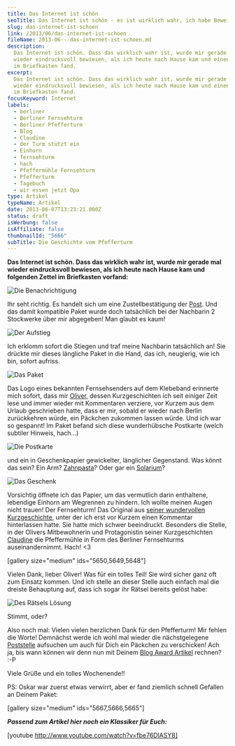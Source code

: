 ```yaml
---
title: Das Internet ist schön
seoTitle: Das Internet ist schön - es ist wirklich wahr, ich habe Beweise!
slug: das-internet-ist-schoen
link: /2013/06/das-internet-ist-schoen
fileName: 2013-06---das-internet-ist-schoen.md
description:
  Das Internet ist schön. Dass das wirklich wahr ist, wurde mir gerade mal
  wieder eindrucksvoll bewiesen, als ich heute nach Hause kam und einen Zettel
  im Briefkasten fand.
excerpt:
  Das Internet ist schön. Dass das wirklich wahr ist, wurde mir gerade mal
  wieder eindrucksvoll bewiesen, als ich heute nach Hause kam und einen Zettel
  im Briefkasten fand.
focusKeyword: Internet
labels:
  - berliner
  - Berliner Fernsehturm
  - Berliner Pfefferturm
  - Blog
  - Claudine
  - der Turm stützt ein
  - Einhorn
  - fernsehturm
  - hach
  - Pfeffermühle Fernsehturm
  - Pfefferturm
  - Tagebuch
  - wir essen jetzt Opa
type: Artikel
typeName: Artikel
date: 2013-06-07T13:23:21.000Z
status: draft
isWerbung: false
isAffiliate: false
thumbnailId: "5666"
subTitle: Die Geschichte vom Pfefferturm
---
```


<strong>Das Internet ist schön. Dass das wirklich wahr ist, wurde mir gerade mal
wieder eindrucksvoll bewiesen, als ich heute nach Hause kam und folgenden Zettel
im Briefkasten vorfand:</strong>

![Die Benachrichtigung](http://cardamonchai.files.wordpress.com/2013/06/benachrichtigung-e1370609127124.jpg?w=300 "Die Benachrichtigung")

Ihr seht richtig. Es handelt sich um eine Zustellbestätigung der
<a title="Post" href="//2013/06/04/neues-aus-der-servicewuste-die-post-hat-sich-schon-langst-abgeschafft/" target="_blank" rel="noopener">Post</a>.
Und das damit kompatible Paket wurde doch tatsächlich bei der Nachbarin 2
Stockwerke über mir abgegeben! Man glaubt es kaum!

![Der Aufstieg](http://cardamonchai.files.wordpress.com/2013/06/stiegen.jpg?w=224 "Der Aufstieg")

Ich erklomm sofort die Stiegen und traf meine Nachbarin tatsächlich an! Sie
drückte mir dieses längliche Paket in die Hand, das ich, neugierig, wie ich bin,
sofort aufriss.

![Das Paket](http://cardamonchai.files.wordpress.com/2013/06/paket-e1370611566585.jpg?w=300 "Das Paket")

Das Logo eines bekannten Fernsehsenders auf dem Klebeband erinnerte mich sofort,
dass mir
<a title="Oliver" href="http://wirre-welt-berlin.com" target="_blank" rel="noopener">Oliver</a>,
dessen Kurzgeschichten ich seit einiger Zeit lese und immer wieder mit
Kommentaren verziere, vor Kurzem aus dem Urlaub geschrieben hatte, dass er mir,
sobald er wieder nach Berlin zurückkehren würde, ein Päckchen zukommen lassen
würde. Und ich war so gespannt! Im Paket befand sich diese wunderhübsche
Postkarte (welch subtiler Hinweis, hach...)

![Die Postkarte](http://cardamonchai.files.wordpress.com/2013/06/foto-14.jpg?w=300 "Die Postkarte")

und ein in Geschenkpapier gewickelter, länglicher Gegenstand. Was könnt das
sein? Ein Arm?
<a title="Zahnpasta" href="http://wirre-welt-berlin.com/2013/03/15/das-weisse-grauen-aus-der-tube/" target="_blank" rel="noopener">Zahnpasta</a>?
Oder gar ein
<a title="Solarium" href="http://wirre-welt-berlin.com/2013/04/03/wir-wollen-schon-und-knusprig-sein/" target="_blank" rel="noopener">Solarium</a>?

![Das Geschenk](http://cardamonchai.files.wordpress.com/2013/06/geschenk-e1370609702600.jpg?w=300 "Das Geschenk")

Vorsichtig öffnete ich das Papier, um das vermutlich darin enthaltene, lebendige
Einhorn am Wegrennen zu hindern. Ich wollte meinen Augen nicht trauen! Der
Fernsehturm! Das Original aus
<a title="Wie sich Frauen rächen" href="http://wirre-welt-berlin.com/2013/05/27/wie-sich-frauen-rachen/" target="_blank" rel="noopener">seiner
wundervollen Kurzgeschichte</a>, unter der ich erst vor Kurzem einen Kommentar
hinterlassen hatte. Sie hatte mich schwer beeindruckt. Besonders die Stelle, in
der Olivers Mitbewohnerin und Protagonistin seiner Kurzgeschichten
<a title="Claudine" href="http://wirre-welt-berlin.com/2013/05/13/die-beste-ausrede-der-welt/" target="_blank" rel="noopener">Claudine</a>
die Pfeffermühle in Form des Berliner Fernsehturms auseinandernimmt. Hach! &lt;3

[gallery size="medium" ids="5650,5649,5648"]

Vielen Dank, lieber Oliver! Was für ein tolles Teil! Sie wird sicher ganz oft
zum Einsatz kommen. Und ich stelle an dieser Stelle auch einfach mal die dreiste
Behauptung auf, dass ich sogar ihr Rätsel bereits gelöst habe:

![Des Rätsels Lösung](http://cardamonchai.files.wordpress.com/2013/06/auflc3b6sung.jpg?w=300 "Des Rätsels Lösung")

Stimmt, oder?

Also noch mal: Vielen vielen herzlichen Dank für den Pfefferturm! Mir fehlen die
Worte! Demnächst werde ich wohl mal wieder die nächstgelegene
<a title="Post" href="//2013/06/04/neues-aus-der-servicewuste-die-post-hat-sich-schon-langst-abgeschafft/" target="_blank" rel="noopener">Poststelle</a>
aufsuchen um auch für Dich ein Päckchen zu verschicken! Ach ja, bis wann können
wir denn nun mit Deinem
<a title="Blog Award" href="//2013/05/28/best-blog-award-wie-jetzt-ich-habe-was-gewonnen/" target="_blank" rel="noopener">Blog
Award Artikel</a> rechnen? :-P

Viele Grüße und ein tolles Wochenende!!

PS: Oskar war zuerst etwas verwirrt, aber er fand ziemlich schnell Gefallen an
Deinem Paket:

[gallery size="medium" ids="5667,5666,5665"]

<em><strong>Passend zum Artikel hier noch ein Klassiker für Euch:</strong></em>

[youtube http://www.youtube.com/watch?v=fbe76DlASY8]
